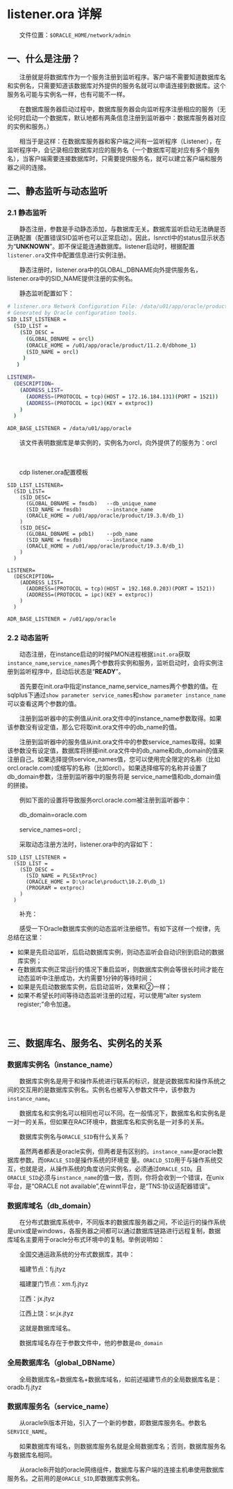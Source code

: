 # listener.ora 详解

　　文件位置：`$ORACLE_HOME/network/admin`​

## 一、什么是注册？

　　注册就是将数据库作为一个服务注册到监听程序。客户端不需要知道数据库名和实例名，只需要知道该数据库对外提供的服务名就可以申请连接到数据库。这个服务名可能与实例名一样，也有可能不一样。

　　在数据库服务器启动过程中，数据库服务器会向监听程序注册相应的服务（无论何时启动一个数据库，默认地都有两条信息注册到监听器中：数据库服务器对应的实例和服务。）

　　相当于是这样：在数据库服务器和客户端之间有一监听程序（Listener），在监听程序中，会记录相应数据库对应的服务名（一个数据库可能对应有多个服务名），当客户端需要连接数据库时，只需要提供服务名，就可以建立客户端和服务器之间的连接。

## 二、**静态监听与动态监听**

### 2.1 静态监听

　　静态注册，参数是手动静态添加，与数据库无关。数据库监听启动无法确是否正确配置（配置错误SID监听也可以正常启动）。因此，lsnrctl中的status显示状态为“**UNKNOWN**”。即不保证能连通数据库。listener启动时，根据配置`listener.ora`​文件中配置信息进行实例注册。

　　静态注册时，listener.ora中的GLOBAL_DBNAME向外提供服务名，listener.ora中的SID_NAME提供注册的实例名。

　　静态监听配置如下：

```bash
# listener.ora Network Configuration File: /data/u01/app/oracle/product/19.3.0/db_1network/admin/listener.ora
# Generated by Oracle configuration tools.
SID_LIST_LISTENER =
  (SID_LIST =
    (SID_DESC =
      (GLOBAL_DBNAME = orcl)
      (ORACLE_HOME = /u01/app/oracle/product/11.2.0/dbhome_1)
      (SID_NAME = orcl)
     )
   )

LISTENER=
  (DESCRIPTION=
    (ADDRESS_LIST=
      (ADDRESS=(PROTOCOL = tcp)(HOST = 172.16.184.131)(PORT = 1521))
      (ADDRESS=(PROTOCOL = ipc)(KEY = extproc))
    )
  )

ADR_BASE_LISTENER = /data/u01/app/oracle
```

　　该文件表明数据库是单实例的，实例名为orcl，向外提供了的服务为：orcl

　　‍

　　cdp listener.ora配置模板

```ora
SID_LIST_LISTENER=
  (SID_LIST=
    (SID_DESC=
      (GLOBAL_DBNAME = fmsdb)   --db_unique_name
      (SID_NAME = fmsdb)        --instance_name
      (ORACLE_HOME = /u01/app/oracle/product/19.3.0/db_1)
    )
    (SID_DESC=
      (GLOBAL_DBNAME = pdb1)    --pdb_name
      (SID_NAME = fmsdb)        --instance_name
      (ORACLE_HOME = /u01/app/oracle/product/19.3.0/db_1)
    )
  )

LISTENER=
  (DESCRIPTION=
    (ADDRESS_LIST=
      (ADDRESS=(PROTOCOL = tcp)(HOST = 192.168.0.203)(PORT = 1521))
      (ADDRESS=(PROTOCOL = ipc)(KEY = extproc))
    )
  )

ADR_BASE_LISTENER = /u01/app/oracle
```

### 2.2 **动态监听**

　　动态注册，在instance启动的时候PMON进程根据`init.ora`​获取`instance_name`​,`service_names`​两个参数将实例和服务，监听启动时，会将实例注册到监听程序中，启动后状态是“**READY**”。

　　首先要在init.ora中指定instance_name,service_names两个参数的值。在sqlplus下通过`show parameter service_names`​ 和`show parameter instance_name`​可以查看这两个参数的值。

　　注册到监听器中的实例值从init.ora文件中的instance_name参数取得。如果该参数没有设定值，那么它将取init.ora文件中的db_name的值。

　　注册到监听器中的服务值从init.ora文件中的参数service_names取得。如果该参数没有设定值，数据库将拼接init.ora文件中的db_name和db_domain的值来注册自己。如果选择提供service_names值，您可以使用完全限定的名称（比如 orcl.oracle.com)或缩写的名称（比如orcl）。如果选择缩写的名称并设置了db_domain参数，注册到监听器中的服务将是 service_name值和db_domain值的拼接。

　　例如下面的设置将导致服务orcl.oracle.com被注册到监听器中：

　　db_domain=oracle.com

　　service_names=orcl ;

　　采取动态注册方法时，listener.ora中的内容如下：

```
SID_LIST_LISTENER =
  (SID_LIST =
    (SID_DESC =
      (SID_NAME = PLSExtProc)
      (ORACLE_HOME = D:\oracle\product\10.2.0\db_1)
      (PROGRAM = extproc)
    )
  ) 
```

　　补充：

　　感受一下Oracle数据库实例的动态监听注册细节。有如下这样一个规律，先总结在这里：

* 如果是先启动监听，后启动数据库实例，则动态监听会自动识别到启动的数据库实例；
* 在数据库实例正常运行的情况下重启监听，则数据库实例会等很长时间才能在动态监听中注册成功，大约需要1分钟的等待时间；
* 如果是先启动数据库实例，后启动监听，效果和②一样；
* 如果不希望长时间等待动态监听注册的过程，可以使用“alter system register;”命令加速。

　　‍

## 三、数据库名、服务名、实例名的关系

### **数据库实例名（instance_name）**

　　数据库实例名是用于和操作系统进行联系的标识，就是说数据库和操作系统之间的交互用的是数据库实例名。实例名也被写入参数文件中，该参数为`instance_name`​。

　　数据库名和实例名可以相同也可以不同。在一般情况下，数据库名和实例名是一对一的关系，但如果在RAC环境中，数据库名和实例名是一对多的关系。

　　数据库实例名与`ORACLE_SID`​有什么关系？

　　虽然两者都表是oracle实例，但两者是有区别的。`instance_name`​是oracle数据库参数。而`ORACLE_SID`​是操作系统的环境变 量。`ORACLD_SID`​用于与操作系统交互，也就是说，从操作系统的角度访问实例名，必须通过`ORACLE_SID`​。且`ORACLE_SID`​必须与`instance_name`​的值一致，否则，你将会收到一个错误，在unix平台，是“ORACLE not available”,在winnt平台，是“TNS:协议适配器错误”。

### **数据库域名（db_domain）**

　　在分布式数据库系统中，不同版本的数据库服务器之间，不论运行的操作系统是unix或是windows，各服务器之间都可以通过数据库链路进行远程复制，数据库域名主要用于oracle分布式环境中的复制。举例说明如：

　　全国交通运政系统的分布式数据库，其中：

　　福建节点：fj.jtyz

　　福建厦门节点：xm.fj.jtyz

　　江西：jx.jtyz

　　江西上饶：sr.jx.jtyz

　　这就是数据库域名。

　　数据库域名存在于参数文件中，他的参数是`db_domain`​

### **全局数据库名（global_DBName）**

　　全局数据库名=数据库名+数据库域名，如前述福建节点的全局数据库名是：oradb.fj.jtyz

### **数据库服务名（service_name）**

　　从oracle9i版本开始，引入了一个新的参数，即数据库服务名。参数名`SERVICE_NAME`​。

　　如果数据库有域名，则数据库服务名就是全局数据库名；否则，数据库服务名与数据库名相同。

　　从oracle8i开始的oracle网络组件，数据库与客户端的连接主机串使用数据库服务名。之前用的是`ORACLE_SID`​,即数据库实例名。

　　‍
